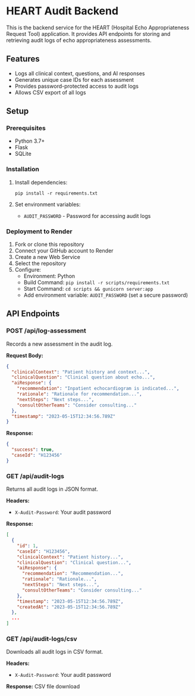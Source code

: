 # HEART Audit Backend

This is the backend service for the HEART (Hospital Echo Appropriateness Request Tool) application. It provides API endpoints for storing and retrieving audit logs of echo appropriateness assessments.

## Features

- Logs all clinical context, questions, and AI responses
- Generates unique case IDs for each assessment
- Provides password-protected access to audit logs
- Allows CSV export of all logs

## Setup

### Prerequisites

- Python 3.7+
- Flask
- SQLite

### Installation

1. Install dependencies:
   ```
   pip install -r requirements.txt
   ```

2. Set environment variables:
   - `AUDIT_PASSWORD` - Password for accessing audit logs

### Deployment to Render

1. Fork or clone this repository
2. Connect your GitHub account to Render
3. Create a new Web Service
4. Select the repository
5. Configure:
   - Environment: Python
   - Build Command: `pip install -r scripts/requirements.txt`
   - Start Command: `cd scripts && gunicorn server:app`
   - Add environment variable: `AUDIT_PASSWORD` (set a secure password)

## API Endpoints

### POST /api/log-assessment

Records a new assessment in the audit log.

**Request Body:**
```json
{
  "clinicalContext": "Patient history and context...",
  "clinicalQuestion": "Clinical question about echo...",
  "aiResponse": {
    "recommendation": "Inpatient echocardiogram is indicated...",
    "rationale": "Rationale for recommendation...",
    "nextSteps": "Next steps...",
    "consultOtherTeams": "Consider consulting..."
  },
  "timestamp": "2023-05-15T12:34:56.789Z"
}
```

**Response:**
```json
{
  "success": true,
  "caseId": "H123456"
}
```

### GET /api/audit-logs

Returns all audit logs in JSON format.

**Headers:**
- `X-Audit-Password`: Your audit password

**Response:**
```json
[
  {
    "id": 1,
    "caseId": "H123456",
    "clinicalContext": "Patient history...",
    "clinicalQuestion": "Clinical question...",
    "aiResponse": {
      "recommendation": "Recommendation...",
      "rationale": "Rationale...",
      "nextSteps": "Next steps...",
      "consultOtherTeams": "Consider consulting..."
    },
    "timestamp": "2023-05-15T12:34:56.789Z",
    "createdAt": "2023-05-15T12:34:56.789Z"
  },
  ...
]
```

### GET /api/audit-logs/csv

Downloads all audit logs in CSV format.

**Headers:**
- `X-Audit-Password`: Your audit password

**Response:**
CSV file download 